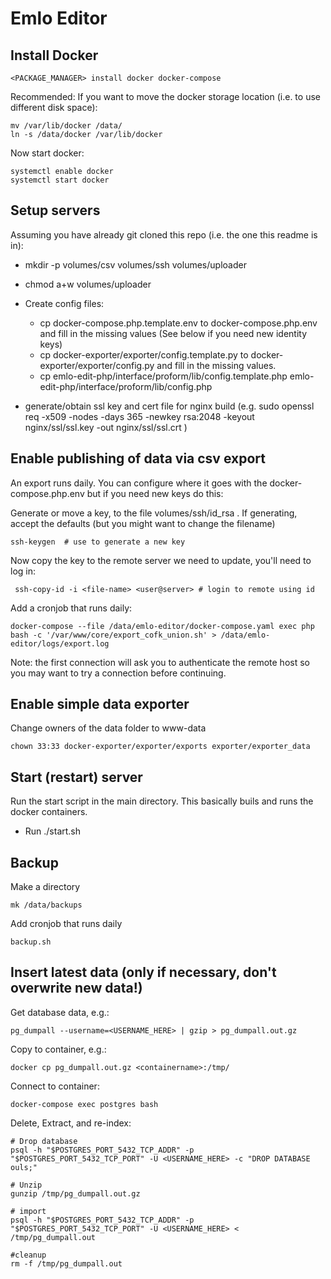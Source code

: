 Emlo Editor
===========

Install Docker
--------------

    <PACKAGE_MANAGER> install docker docker-compose
    
Recommended: If you want to move the docker storage location (i.e. to use different disk space):

    mv /var/lib/docker /data/
    ln -s /data/docker /var/lib/docker

Now start docker:

    systemctl enable docker
    systemctl start docker

Setup servers
--------------

Assuming you have already git cloned this repo (i.e. the one this readme is in):

 - mkdir -p volumes/csv volumes/ssh volumes/uploader
 - chmod a+w volumes/uploader

 - Create config files:
   - cp docker-compose.php.template.env to docker-compose.php.env and fill in the missing values (See below if you need new identity keys)
   - cp docker-exporter/exporter/config.template.py to docker-exporter/exporter/config.py and fill in the missing values.
   - cp emlo-edit-php/interface/proform/lib/config.template.php emlo-edit-php/interface/proform/lib/config.php

 - generate/obtain ssl key and cert file for nginx build (e.g. sudo openssl req -x509 -nodes -days 365 -newkey rsa:2048 -keyout nginx/ssl/ssl.key -out nginx/ssl/ssl.crt )


Enable publishing of data via csv export
----------------------------------------

An export runs daily. You can configure where it goes with the docker-compose.php.env but if you need new keys do this:
    
Generate or move a key, to the file volumes/ssh/id_rsa . If generating, accept the defaults (but you might want to change the filename)

    ssh-keygen  # use to generate a new key
    
Now copy the key to the remote server we need to update, you'll need to log in:
    
     ssh-copy-id -i <file-name> <user@server> # login to remote using id

Add a cronjob that runs daily:

    docker-compose --file /data/emlo-editor/docker-compose.yaml exec php bash -c '/var/www/core/export_cofk_union.sh' > /data/emlo-editor/logs/export.log

Note: the first connection will ask you to authenticate the remote host so you may want to try a connection before continuing.  

Enable simple data exporter
---------------
Change owners of the data folder to www-data

    chown 33:33 docker-exporter/exporter/exports exporter/exporter_data


Start (restart) server
-----------

Run the start script in the main directory. This basically buils and runs the docker containers.

 - Run ./start.sh



Backup
------

Make a directory

	mk /data/backups

Add cronjob that runs daily

	backup.sh


Insert latest data (only if necessary, don't overwrite new data!)
------------------

Get database data, e.g.:

    pg_dumpall --username=<USERNAME_HERE> | gzip > pg_dumpall.out.gz

Copy to container, e.g.:

    docker cp pg_dumpall.out.gz <containername>:/tmp/

Connect to container:

    docker-compose exec postgres bash

Delete, Extract, and re-index:

	# Drop database
    psql -h "$POSTGRES_PORT_5432_TCP_ADDR" -p "$POSTGRES_PORT_5432_TCP_PORT" -U <USERNAME_HERE> -c "DROP DATABASE ouls;"
    
    # Unzip
    gunzip /tmp/pg_dumpall.out.gz
    
    # import
    psql -h "$POSTGRES_PORT_5432_TCP_ADDR" -p "$POSTGRES_PORT_5432_TCP_PORT" -U <USERNAME_HERE> < /tmp/pg_dumpall.out
    
    #cleanup
    rm -f /tmp/pg_dumpall.out